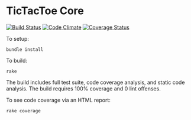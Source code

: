TicTacToe Core
===============
[![Build Status](https://travis-ci.org/bbuchalter/tictactoe_core.png?branch=master)](https://travis-ci.org/bbuchalter/tictactoe_core)
[![Code Climate](https://codeclimate.com/github/bbuchalter/tictactoe_core.png)](https://codeclimate.com/github/bbuchalter/tictactoe_core)
[![Coverage Status](https://coveralls.io/repos/bbuchalter/tictactoe_core/badge.png)](https://coveralls.io/r/bbuchalter/tictactoe_core)

To setup:
```
bundle install
```

To build:
```
rake
```
The build includes full test suite, code coverage analysis, and static code analysis.
The build requires 100% coverage and 0 lint offenses.

To see code coverage via an HTML report:
```
rake coverage
```
